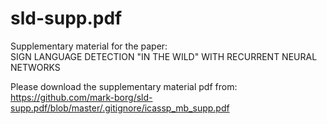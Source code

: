 # sld-supp.pdf
Supplementary material for the paper:    
     SIGN LANGUAGE DETECTION "IN THE WILD" WITH RECURRENT NEURAL NETWORKS
     
Please download the supplementary material pdf from:
https://github.com/mark-borg/sld-supp.pdf/blob/master/.gitignore/icassp_mb_supp.pdf


